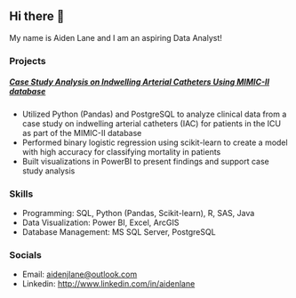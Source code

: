 ## Hi there 👋

My name is Aiden Lane and I am an aspiring Data Analyst!

### Projects
##### [Case Study Analysis on Indwelling Arterial Catheters Using MIMIC-II database](https://github.com/aidenLane/IAC-MIMIC2-Analysis)
- Utilized Python (Pandas) and PostgreSQL to analyze clinical data from a case study on indwelling arterial
catheters (IAC) for patients in the ICU as part of the MIMIC-II database
- Performed binary logistic regression using scikit-learn to create a model with high accuracy for classifying
mortality in patients
- Built visualizations in PowerBI to present findings and support case study analysis

### Skills
- Programming: SQL, Python (Pandas, Scikit-learn), R, SAS, Java
- Data Visualization: Power BI, Excel, ArcGIS
- Database Management: MS SQL Server, PostgreSQL

### Socials
- Email: aidenjlane@outlook.com
- Linkedin: http://www.linkedin.com/in/aidenlane
<!--
- 🔭 I’m currently working on ...
- 🌱 I’m currently learning ...
- 📫 How to reach me: ...
-->
